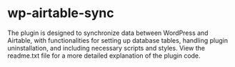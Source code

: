 # wp-airtable-sync
The plugin is designed to synchronize data between WordPress and Airtable, with functionalities for setting up database tables, handling plugin uninstallation, and including necessary scripts and styles. View the readme.txt file for a more detailed explanation of the plugin code.
